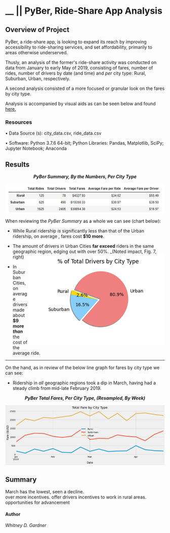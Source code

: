 # __ || PyBer, Ride-Share App  Analysis


## Overview of Project

PyBer, a ride-share app, is looking to expand its reach by improving accessibility to ride-sharing services, and set affordability, primarily to areas otherwise underserved.

Thusly, an analysis of the former's ride-share activity was conducted on data from January to early May of 2019, consisting of fares, number of rides, number of drivers by date (and time) and _per_ city type: Rural, Suburban, Urban, respectively. 

A second analysis consisted of a more focused or granular look on the fares by city type. 

Analysis is accompanied by visual aids as can be seen below and found [here.](https://github.com/SoWhitIs/pyber-analysis/tree/main/analysis)



### Resources
• Data Source (s): city_data.csv, ride_data.csv

• Software: Python 3.7.6 64-bit; Python Libraries: Pandas, Matplotlib, SciPy; Jupyter Notebook; Anaconda



## Results

<p align="center">
  <i><b> PyBer Summary, By the Numbers, Per City Type  </b></i> 
 </p>
<p align="center">
  <img src="additionalresources/pyber_summary.png" />
</p>

When reviewing the _PyBer Summary_ as a whole we can see (chart below):

* While Rural ridership _is_ significantly less than that of the Urban ridership, on average , fares cost **$10 more**. 

* The amount of drivers in Urban Cities **far exceed** riders in the same geographic region, edging out with over 50%. _(Noted impact, Fig. 7, right)  <img align="right" src="analysis/Fig7.png">


* In Suburban Cities, on average drivers made about **$9 more _than_** the cost of the average ride. 


***
On the  hand, as in review of the below line graph for fares by city type we can see:
* Ridership in _all_ geographic regions took a dip in March, having had a steady climb from mid-late February 2019. 
<p align="center">
  <i><b> PyBer Total Fares, Per City Type, (Resampled, By Week) </b></i> 
 </p>
<p align="center">
  <img src="analysis/PyBer_fare_summary.png" />
</p>


## Summary 
March has the lowest, seen a decline.  
over more incentives.
offer drivers incentives to work in rural areas. opportunities for advancement

#### Author
_Whitney D. Gardner_

